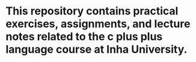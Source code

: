 # This repository contains practical exercises, assignments, and lecture notes related to the c plus plus language course at Inha University.